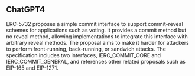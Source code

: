 ## ChatGPT4

ERC-5732 proposes a simple commit interface to support commit-reveal schemes for applications such as voting. It provides a commit method but no reveal method, allowing implementations to integrate this interface with arbitrary reveal methods. The proposal aims to make it harder for attackers to perform front-running, back-running, or sandwich attacks. The specification includes two interfaces, IERC_COMMIT_CORE and IERC_COMMIT_GENERAL, and references other related proposals such as EIP-165 and EIP-1271.

